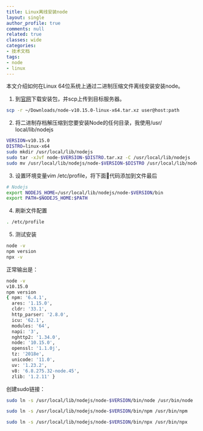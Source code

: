 ```yaml
---
title: Linux离线安装node
layout: single
author_profile: true
comments: null
related: true
classes: wide
categories:
- 技术文档
tags:
- node
- linux
---
```


本文介绍如何在Linux 64位系统上通过二进制压缩文件离线安装安装node。  

1. 到[官网](https://nodejs.org/dist/v10.15.0/node-v10.15.0-linux-x64.tar.xz)下载安装包，并scp上传到目标服务器。

``` bash
scp -r ~/Downloads/node-v10.15.0-linux-x64.tar.xz user@host:path
```

2. 将二进制存档解压缩到您要安装Node的任何目录，我使用/usr/ local/lib/nodejs

``` bash
VERSION=v10.15.0
DISTRO=linux-x64
sudo mkdir /usr/local/lib/nodejs
sudo tar -xJvf node-$VERSION-$DISTRO.tar.xz -C /usr/local/lib/nodejs
sudo mv /usr/local/lib/nodejs/node-$VERSION-$DISTRO /usr/local/lib/nodejs/node-$VERSION
```

3. 设置环境变量vim /etc/profile，将下面代码添加到文件最后

``` bash
# Nodejs
export NODEJS_HOME=/usr/local/lib/nodejs/node-$VERSION/bin
export PATH=$NODEJS_HOME:$PATH
```

4. 刷新文件配置

``` bash
. /etc/profile
```

5. 测试安装

``` bash
node -v
npm version
npx -v
```

正常输出是：

``` bash
node -v
v10.15.0
npm version
{ npm: '6.4.1',
  ares: '1.15.0',
  cldr: '33.1',
  http_parser: '2.8.0',
  icu: '62.1',
  modules: '64',
  napi: '3',
  nghttp2: '1.34.0',
  node: '10.15.0',
  openssl: '1.1.0j',
  tz: '2018e',
  unicode: '11.0',
  uv: '1.23.2',
  v8: '6.8.275.32-node.45',
  zlib: '1.2.11' }
```

创建sudo链接：

``` bash
sudo ln -s /usr/local/lib/nodejs/node-$VERSION/bin/node /usr/bin/node

sudo ln -s /usr/local/lib/nodejs/node-$VERSION/bin/npm /usr/bin/npm

sudo ln -s /usr/local/lib/nodejs/node-$VERSION/bin/npx /usr/bin/npx
```